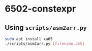 # 6502-constexpr

## Using `scripts/asm2arr.py`

```bash
sudo apt install xa65
./scripts/asm2arr.py [filename.a65]
```
